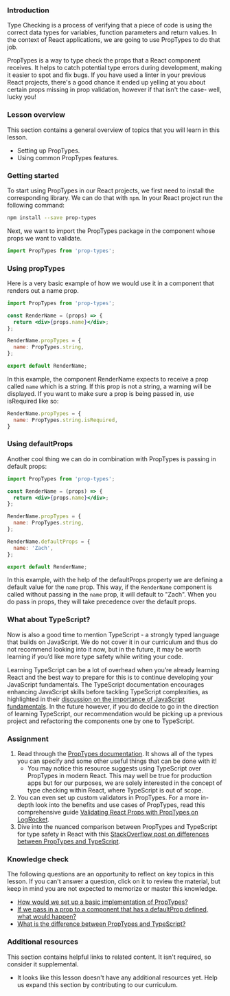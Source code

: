 ### Introduction

Type Checking is a process of verifying that a piece of code is using the correct data types for variables, function parameters and return values. In the context of React applications, we are going to use PropTypes to do that job.

PropTypes is a way to type check the props that a React component receives. It helps to catch potential type errors during development, making it easier to spot and fix bugs. If you have used a linter in your previous React projects, there's a good chance it ended up yelling at you about certain props missing in prop validation, however if that isn't the case- well, lucky you!

### Lesson overview

This section contains a general overview of topics that you will learn in this lesson.

- Setting up PropTypes.
- Using common PropTypes features.

### Getting started

To start using PropTypes in our React projects, we first need to install the corresponding library. We can do that with `npm`. In your React project run the following command:

```bash
npm install --save prop-types
```

Next, we want to import the PropTypes package in the component whose props we want to validate.

```javascript
import PropTypes from 'prop-types';
```

### Using propTypes

Here is a very basic example of how we would use it in a component that renders out a name prop.

```jsx
import PropTypes from 'prop-types';

const RenderName = (props) => {
  return <div>{props.name}</div>;
};

RenderName.propTypes = {
  name: PropTypes.string,
};

export default RenderName;
```

In this example, the component RenderName expects to receive a prop called `name` which is a string. If this prop is not a string, a warning will be displayed. If you want to make sure a prop is being passed in, use isRequired like so:

```javascript
RenderName.propTypes = {
  name: PropTypes.string.isRequired,
}
```

### Using defaultProps

Another cool thing we can do in combination with PropTypes is passing in default props:

```jsx
import PropTypes from 'prop-types';

const RenderName = (props) => {
  return <div>{props.name}</div>;
};

RenderName.propTypes = {
  name: PropTypes.string,
};

RenderName.defaultProps = {
  name: 'Zach',
};

export default RenderName;
```

In this example, with the help of the defaultProps property we are defining a default value for the `name` prop. This way, if the `RenderName` component is called without passing in the `name` prop, it will default to "Zach". When you do pass in props, they will take precedence over the default props.

### What about TypeScript?

Now is also a good time to mention TypeScript - a strongly typed language that builds on JavaScript. We do not cover it in our curriculum and thus do not recommend looking into it now, but in the future, it may be worth learning if you’d like more type safety while writing your code.

Learning TypeScript can be a lot of overhead when you’re already learning React and the best way to prepare for this is to continue developing your JavaScript fundamentals. The TypeScript documentation encourages enhancing JavaScript skills before tackling TypeScript complexities, as highlighted in their [discussion on the importance of JavaScript fundamentals](https://www.typescriptlang.org/docs/handbook/typescript-from-scratch.html#learning-javascript-and-typescript). In the future however, if you do decide to go in the direction of learning TypeScript, our recommendation would be picking up a previous project and refactoring the components one by one to TypeScript.

### Assignment

<div class="lesson-content__panel" markdown="1">

1. Read through the [PropTypes documentation](https://reactjs.org/docs/typechecking-with-proptypes.html). It shows all of the types you can specify and some other useful things that can be done with it!
   - You may notice this resource suggests using TypeScript over PropTypes in modern React. This may well be true for production apps but for our purposes, we are solely interested in the concept of type checking within React, where TypeScript is out of scope.
1. You can even set up custom validators in PropTypes. For a more in-depth look into the benefits and use cases of PropTypes, read this comprehensive guide [Validating React Props with PropTypes on LogRocket](https://blog.logrocket.com/validate-react-props-proptypes/).
1. Dive into the nuanced comparison between PropTypes and TypeScript for type safety in React with this [StackOverflow post on differences between PropTypes and TypeScript](https://stackoverflow.com/questions/41746028/proptypes-in-a-typescript-react-application).

</div>

### Knowledge check

The following questions are an opportunity to reflect on key topics in this lesson. If you can't answer a question, click on it to review the material, but keep in mind you are not expected to memorize or master this knowledge.

- [How would we set up a basic implementation of PropTypes?](#using-proptypes)
- [If we pass in a prop to a component that has a defaultProp defined, what would happen?](#using-defaultprops)
- [What is the difference between PropTypes and TypeScript?](https://stackoverflow.com/questions/41746028/proptypes-in-a-typescript-react-application)

### Additional resources

This section contains helpful links to related content. It isn't required, so consider it supplemental.

- It looks like this lesson doesn't have any additional resources yet. Help us expand this section by contributing to our curriculum.
